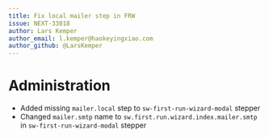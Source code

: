 ```yaml
---
title: Fix local mailer step in FRW
issue: NEXT-33018
author: Lars Kemper
author_email: l.kemper@haokeyingxiao.com
author_github: @LarsKemper
---
```

# Administration
* Added missing `mailer.local` step to `sw-first-run-wizard-modal` stepper
* Changed `mailer.smtp` name to `sw.first.run.wizard.index.mailer.smtp` in `sw-first-run-wizard-modal` stepper
